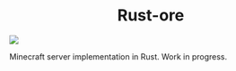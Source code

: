 <h1 align="center">Rust-ore</h1>
<img src="https://github.com/cmd420/rust-ore/actions/workflows/rust.yml/badge.svg">

Minecraft server implementation in Rust. Work in progress.
